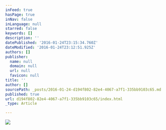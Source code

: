 ```yaml
---
inFeed: true
hasPage: true
inNav: false
inLanguage: null
starred: false
keywords: []
description: ''
datePublished: '2016-01-24T23:15:34.760Z'
dateModified: '2016-01-24T23:12:51.925Z'
authors: []
publisher:
  name: null
  domain: null
  url: null
  favicon: null
title: ''
author: []
sourcePath: _posts/2016-01-24-d194f802-82e4-4067-a7f1-335bb9103c65.md
published: true
url: d194f802-82e4-4067-a7f1-335bb9103c65/index.html
_type: Article

---
```

![](https://the-grid-user-content.s3-us-west-2.amazonaws.com/426cde21-e719-44e9-985f-3a7defaccee1.jpg)